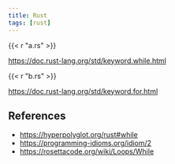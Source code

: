 ```yaml
---
title: Rust
tags: [rust]
---
```


{{< r "a.rs" >}}

<https://doc.rust-lang.org/std/keyword.while.html>

{{< r "b.rs" >}}

<https://doc.rust-lang.org/std/keyword.for.html>

## References

- <https://hyperpolyglot.org/rust#while>
- <https://programming-idioms.org/idiom/2>
- <https://rosettacode.org/wiki/Loops/While>
